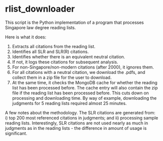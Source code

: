 # rlist_downloader
This script is the Python implementation of a program that processes Singapore law degree reading lists.

Here is what it does:
1. Extracts all citations from the reading list.
2. Identifies all SLR and SLR(R) citations.
3. Identifies whether there is an equivalent neutral citation.
4. If not, it logs these citations for subsequent analysis.
5. For non-Singapore/non-modern citations (after 2000), it ignores them.
6. For all citations with a neutral citation, we download the .pdfs, and collect them in a zip file for the user to download.
7. At the same time, it checks the MongoDB cache for whether the reading list has been processed before. The cache entry will also contain the zip file if the reading list has been processed before. This cuts down on processing and downloading time. By way of example, downloading the judgments for 5 reading lists required almost 25 minutes.

A few notes about the methodology. 
The SLR citations are generated from: i) top 200 most referenced citations in judgments; and ii) processing sample reading lists. Interestingly, SLR citations are not used nearly as much in judgments as in the reading lists - the difference in amount of usage is significant.
